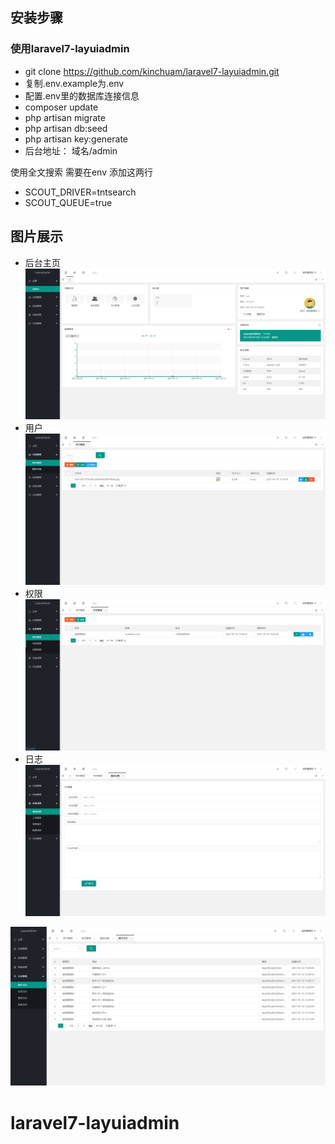 
## 安装步骤
### 使用laravel7-layuiadmin
- git clone  https://github.com/kinchuam/laravel7-layuiadmin.git
- 复制.env.example为.env
- 配置.env里的数据库连接信息
- composer update
- php artisan migrate
- php artisan db:seed
- php artisan key:generate
- 后台地址： 域名/admin

使用全文搜索 需要在env 添加这两行
- SCOUT_DRIVER=tntsearch
- SCOUT_QUEUE=true

## 图片展示
- 后台主页
![Image text](https://raw.githubusercontent.com/kinchuam/laravel7-layuiadmin/master/public/images/11.png?raw=true)
- 用户
![Image text](https://raw.githubusercontent.com/kinchuam/laravel7-layuiadmin/master/public/images/12.png?raw=true)
- 权限
![Image text](https://raw.githubusercontent.com/kinchuam/laravel7-layuiadmin/master/public/images/13.png?raw=true)
- 日志
![Image text](https://raw.githubusercontent.com/kinchuam/laravel7-layuiadmin/master/public/images/14.png?raw=true)

![Image text](https://raw.githubusercontent.com/kinchuam/laravel7-layuiadmin/master/public/images/15.png?raw=true)
# laravel7-layuiadmin
